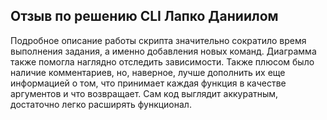 ## Отзыв по решению CLI Лапко Даниилом
Подробное описание работы скрипта значительно сократило время выполнения задания, а именно добавления новых команд. Диаграмма также помогла наглядно отследить зависимости. Также плюсом было наличие комментариев, но, наверное, лучше дополнить их еще информацией о том, что принимает каждая функция в качестве аргументов и что возвращает. Сам код выглядит аккуратным, достаточно легко расширять функционал.

